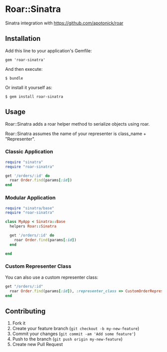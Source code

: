 # Roar::Sinatra

Sinatra integration with https://github.com/apotonick/roar

## Installation

Add this line to your application's Gemfile:

    gem 'roar-sinatra'

And then execute:

    $ bundle

Or install it yourself as:

    $ gem install roar-sinatra

## Usage

Roar::Sinatra adds a roar helper method to serialize objects using roar.

Roar::Sinatra assumes the name of your representer is class_name + "Representer".

### Classic Application

```ruby
require "sinatra"
require "roar-sinatra"

get '/orders/:id' do
  roar Order.find(params[:id])
end
```

### Modular Application

```ruby
require "sinatra/base"
require "roar-sinatra"

class MyApp < Sinatra::Base
  helpers Roar::Sinatra

  get '/orders/:id' do
    roar Order.find(params[:id])
  end

end
```

### Custom Representer Class

You can also use a custom representer class:

```ruby
get "/orders/:id"
  roar Order.find(params[:id]), :representer_class => CustomOrderRepresenter
end
```

## Contributing

1. Fork it
2. Create your feature branch (`git checkout -b my-new-feature`)
3. Commit your changes (`git commit -am 'Add some feature'`)
4. Push to the branch (`git push origin my-new-feature`)
5. Create new Pull Request
